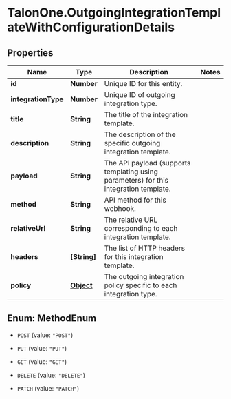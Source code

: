 # TalonOne.OutgoingIntegrationTemplateWithConfigurationDetails

## Properties

Name | Type | Description | Notes
------------ | ------------- | ------------- | -------------
**id** | **Number** | Unique ID for this entity. | 
**integrationType** | **Number** | Unique ID of outgoing integration type. | 
**title** | **String** | The title of the integration template. | 
**description** | **String** | The description of the specific outgoing integration template. | 
**payload** | **String** | The API payload (supports templating using parameters) for this integration template. | 
**method** | **String** | API method for this webhook. | 
**relativeUrl** | **String** | The relative URL corresponding to each integration template. | 
**headers** | **[String]** | The list of HTTP headers for this integration template. | 
**policy** | [**Object**](.md) | The outgoing integration policy specific to each integration type. | 



## Enum: MethodEnum


* `POST` (value: `"POST"`)

* `PUT` (value: `"PUT"`)

* `GET` (value: `"GET"`)

* `DELETE` (value: `"DELETE"`)

* `PATCH` (value: `"PATCH"`)




